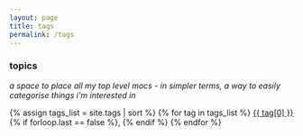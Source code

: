 ```yaml
---
layout: page
title: tags
permalink: /tags
---
```

### topics

*a space to place all my top level mocs - in simpler terms, a way to easily categorise things i'm interested in*

<div class="topics">
{% assign tags_list = site.tags | sort %}
{% for tag in tags_list %}
  <a href="{{ site.baseurl }}/tags/{{ tag[0] | slugify }}/">{{ tag[0] }}</a>{% if forloop.last == false %}, {% endif %}
{% endfor %}
</div>
